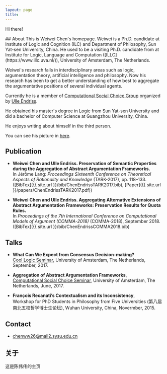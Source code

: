 ```yaml
---
layout: page
title: 
---
```


<p class="message" font-weight:100>
  Hi there!
</p>
## About
This is Weiwei Chen's homepage. Weiwei is a Ph.D. candidate at Institute of Logic and Cognition (ILC) and Department of Philosophy, Sun Yat-sen University, China. He used to be a visiting Ph.D. candidate from at Institute for Logic, Language and Computation ([ILLC](https://www.illc.uva.nl/)), University of Amsterdam, The Netherlands.

Weiwei's research falls in interdisciplinary areas such as logic, argumentation theory, artificial intelligence and philosophy. Now his research has been to get a better understanding of how best to aggregate the argumentative positions of several individual agents. 

Currently he is a member of [Computational Social Choice Group](https://staff.fnwi.uva.nl/u.endriss/group.php) organized by [Ulle Endriss](https://staff.fnwi.uva.nl/u.endriss/).

He obtained his master's degree in Logic from Sun Yat-sen University and did a bachelor of Computer Science at Guangzhou University, China.

He enjoys writing about himself in the third person.

You can see his picture in [here](http://chenww.com/weiwei.jpg).


## Publication
* **Weiwei Chen and Ulle Endriss. Preservation of Semantic Properties during the Aggregation of Abstract Argumentation Frameworks.**<br> In Jérôme Lang: *Proceedings Sixteenth Conference on Theoretical Aspects of Rationality and Knowledge* (TARK-2017), pp. 118–133. ([BibTex]({{ site.url }}/bib/ChenEndrissTARK2017.bib), [Paper]({{ site.url }}/papers/ChenEndrissTARK2017.pdf))

* **Weiwei Chen and Ulle Endriss. Aggregating Alternative Extensions of Abstract Argumentation Frameworks: Preservation Results for Quota Rules.**<br> In *Proceedings of the 7th International Conference on Computational Models of Argument (COMMA-2018)* (COMMA-2018), September 2018. ([BibTex]({{ site.url }}/bib/ChenEndrissCOMMA2018.bib)

## Talks

* **What Can We Expect from Consensus Decision-making?**<br>
[Cool Logic Seminar](http://events.illc.uva.nl/coollogic/talks/77), University of Amsterdam, The Netherlands, September, 2017.

* **Aggregation of Abstract Argumentation Frameworks**,<br>
[Computational Social Choice Seminar](https://www.illc.uva.nl/NewsandEvents/Events/Upcoming-Events/newsitem/9103/20-June-2017,-Computational-Social-Choice-Seminar,-Weiwei-Chen), University of Amsterdam, The Netherlands, June, 2017.

* **François Recanati’s Contextualism and its Inconsistency**,<br>
Workshop for PhD Students in Philosophy from Five Universities (第八届南北五校哲学博士生论坛), Wuhan University, China, Novermber, 2015.

## Contact
* chenww26@mail2.sysu.edu.cn

## 关于
这是陈伟伟的主页